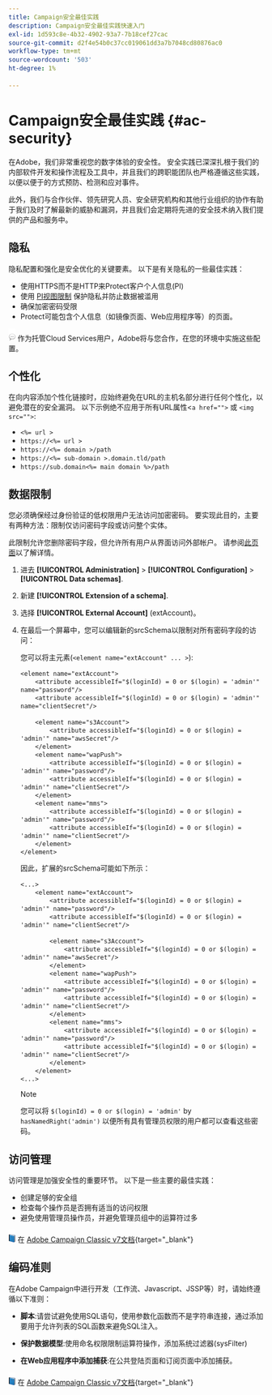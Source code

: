 ```yaml
---
title: Campaign安全最佳实践
description: Campaign安全最佳实践快速入门
exl-id: 1d593c8e-4b32-4902-93a7-7b18cef27cac
source-git-commit: d2f4e54b0c37cc019061dd3a7b7048cd80876ac0
workflow-type: tm+mt
source-wordcount: '503'
ht-degree: 1%

---
```


# Campaign安全最佳实践 {#ac-security}

在Adobe，我们非常重视您的数字体验的安全性。 安全实践已深深扎根于我们的内部软件开发和操作流程及工具中，并且我们的跨职能团队也严格遵循这些实践，以便以便于的方式预防、检测和应对事件。

此外，我们与合作伙伴、领先研究人员、安全研究机构和其他行业组织的协作有助于我们及时了解最新的威胁和漏洞，并且我们会定期将先进的安全技术纳入我们提供的产品和服务中。

## 隐私

隐私配置和强化是安全优化的关键要素。 以下是有关隐私的一些最佳实践：

* 使用HTTPS而不是HTTP来Protect客户个人信息(PI)
* 使用 [PI视图限制](../dev/restrict-pi-view.md) 保护隐私并防止数据被滥用
* 确保加密密码受限
* Protect可能包含个人信息（如镜像页面、Web应用程序等）的页面。

![](../assets/do-not-localize/speech.png)  作为托管Cloud Services用户，Adobe将与您合作，在您的环境中实施这些配置。

## 个性化

在向内容添加个性化链接时，应始终避免在URL的主机名部分进行任何个性化，以避免潜在的安全漏洞。 以下示例绝不应用于所有URL属性&lt;`a href="">` 或 `<img src="">`:

* `<%= url >`
* `https://<%= url >`
* `https://<%= domain >/path`
* `https://<%= sub-domain >.domain.tld/path`
* `https://sub.domain<%= main domain %>/path`

## 数据限制

您必须确保经过身份验证的低权限用户无法访问加密密码。 要实现此目的，主要有两种方法：限制仅访问密码字段或访问整个实体。

此限制允许您删除密码字段，但允许所有用户从界面访问外部帐户。 请参阅[此页面](../dev/restrict-pi-view.md)以了解详情。

1. 进去 **[!UICONTROL Administration]** > **[!UICONTROL Configuration]** > **[!UICONTROL Data schemas]**.

1. 新建 **[!UICONTROL Extension of a schema]**.

1. 选择 **[!UICONTROL External Account]** (extAccount)。

1. 在最后一个屏幕中，您可以编辑新的srcSchema以限制对所有密码字段的访问：

   您可以将主元素(`<element name="extAccount" ... >`):

   ```
   <element name="extAccount">
       <attribute accessibleIf="$(loginId) = 0 or $(login) = 'admin'" name="password"/>
       <attribute accessibleIf="$(loginId) = 0 or $(login) = 'admin'" name="clientSecret"/>
   
       <element name="s3Account">
           <attribute accessibleIf="$(loginId) = 0 or $(login) = 'admin'" name="awsSecret"/>
       </element>
       <element name="wapPush">
           <attribute accessibleIf="$(loginId) = 0 or $(login) = 'admin'" name="password"/>
           <attribute accessibleIf="$(loginId) = 0 or $(login) = 'admin'" name="clientSecret"/>
       </element>
       <element name="mms">
           <attribute accessibleIf="$(loginId) = 0 or $(login) = 'admin'" name="password"/>
           <attribute accessibleIf="$(loginId) = 0 or $(login) = 'admin'" name="clientSecret"/>
       </element>
   </element>
   ```

   因此，扩展的srcSchema可能如下所示：

   ```
   <...>
       <element name="extAccount">
           <attribute accessibleIf="$(loginId) = 0 or $(login) = 'admin'" name="password"/>
           <attribute accessibleIf="$(loginId) = 0 or $(login) = 'admin'" name="clientSecret"/>
   
           <element name="s3Account">
               <attribute accessibleIf="$(loginId) = 0 or $(login) = 'admin'" name="awsSecret"/>
           </element>
           <element name="wapPush">
               <attribute accessibleIf="$(loginId) = 0 or $(login) = 'admin'" name="password"/>
               <attribute accessibleIf="$(loginId) = 0 or $(login) = 'admin'" name="clientSecret"/>
           </element>
           <element name="mms">
               <attribute accessibleIf="$(loginId) = 0 or $(login) = 'admin'" name="password"/>
               <attribute accessibleIf="$(loginId) = 0 or $(login) = 'admin'" name="clientSecret"/>
           </element>
       </element>
   <...> 
   ```

   >[!NOTE]
   >
   >您可以将 `$(loginId) = 0 or $(login) = 'admin'` by `hasNamedRight('admin')` 以便所有具有管理员权限的用户都可以查看这些密码。


## 访问管理

访问管理是加强安全性的重要环节。 以下是一些主要的最佳实践：

* 创建足够的安全组
* 检查每个操作员是否拥有适当的访问权限
* 避免使用管理员操作员，并避免管理员组中的运算符过多

![](../assets/do-not-localize/book.png) 在 [Adobe Campaign Classic v7文档](https://experienceleague.adobe.com/docs/campaign-classic/using/installing-campaign-classic/security-privacy/access-management.html?lang=en#webapp-operator){target=&quot;_blank&quot;}

## 编码准则

在Adobe Campaign中进行开发（工作流、Javascript、JSSP等）时，请始终遵循以下准则：

* **脚本**:请尝试避免使用SQL语句，使用参数化函数而不是字符串连接，通过添加要用于允许列表的SQL函数来避免SQL注入。

* **保护数据模型**:使用命名权限限制运算符操作，添加系统过滤器(sysFilter)

* **在Web应用程序中添加捕获**:在公共登陆页面和订阅页面中添加捕获。

![](../assets/do-not-localize/book.png) 在 [Adobe Campaign Classic v7文档](https://experienceleague.adobe.com/docs/campaign-classic/using/installing-campaign-classic/security-privacy/scripting-coding-guidelines.html?lang=en#installing-campaign-classic){target=&quot;_blank&quot;}
